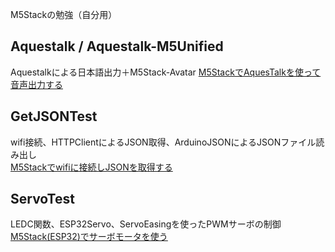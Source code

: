 M5Stackの勉強（自分用）

## Aquestalk / Aquestalk-M5Unified

Aquestalkによる日本語出力＋M5Stack-Avatar
[M5StackでAquesTalkを使って音声出力する](https://yamaccu.github.io/tils/20220829-M5Stack-AquesTalk)

## GetJSONTest

wifi接続、HTTPClientによるJSON取得、ArduinoJSONによるJSONファイル読み出し  
[M5Stackでwifiに接続しJSONを取得する](https://yamaccu.github.io/tils/20220808-M5Stack-JSON)

## ServoTest

LEDC関数、ESP32Servo、ServoEasingを使ったPWMサーボの制御  
[M5Stack(ESP32)でサーボモータを使う](https://yamaccu.github.io/tils/20220801-M5Stack-servo)


